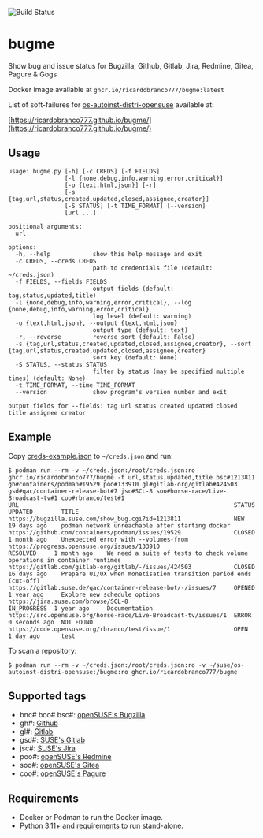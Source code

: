 ![Build Status](https://github.com/ricardobranco777/bugme/actions/workflows/ci.yml/badge.svg)

# bugme

Show bug and issue status for Bugzilla, Github, Gitlab, Jira, Redmine, Gitea, Pagure & Gogs

Docker image available at `ghcr.io/ricardobranco777/bugme:latest`

List of soft-failures for [os-autoinst-distri-opensuse](https://github.com/os-autoinst/os-autoinst-distri-opensuse) available at:

[https://ricardobranco777.github.io/bugme/](https://ricardobranco777.github.io/bugme/)

## Usage

```
usage: bugme.py [-h] [-c CREDS] [-f FIELDS]
                [-l {none,debug,info,warning,error,critical}]
                [-o {text,html,json}] [-r]
                [-s {tag,url,status,created,updated,closed,assignee,creator}]
                [-S STATUS] [-t TIME_FORMAT] [--version]
                [url ...]

positional arguments:
  url

options:
  -h, --help            show this help message and exit
  -c CREDS, --creds CREDS
                        path to credentials file (default: ~/creds.json)
  -f FIELDS, --fields FIELDS
                        output fields (default: tag,status,updated,title)
  -l {none,debug,info,warning,error,critical}, --log {none,debug,info,warning,error,critical}
                        log level (default: warning)
  -o {text,html,json}, --output {text,html,json}
                        output type (default: text)
  -r, --reverse         reverse sort (default: False)
  -s {tag,url,status,created,updated,closed,assignee,creator}, --sort {tag,url,status,created,updated,closed,assignee,creator}
                        sort key (default: None)
  -S STATUS, --status STATUS
                        filter by status (may be specified multiple times) (default: None)
  -t TIME_FORMAT, --time TIME_FORMAT
  --version             show program's version number and exit

output fields for --fields: tag url status created updated closed title assignee creator
```

## Example

Copy [creds-example.json](creds-example.json) to `~/creds.json` and run:

```
$ podman run --rm -v ~/creds.json:/root/creds.json:ro ghcr.io/ricardobranco777/bugme -f url,status,updated,title bsc#1213811 gh#containers/podman#19529 poo#133910 gl#gitlab-org/gitlab#424503 gsd#qac/container-release-bot#7 jsc#SCL-8 soo#horse-race/Live-Broadcast-tv#1 coo#rbranco/test#1
URL                                                             STATUS       UPDATED        TITLE
https://bugzilla.suse.com/show_bug.cgi?id=1213811               NEW          19 days ago    podman network unreachable after starting docker
https://github.com/containers/podman/issues/19529               CLOSED       1 month ago    Unexpected error with --volumes-from
https://progress.opensuse.org/issues/133910                     RESOLVED     1 month ago    We need a suite of tests to check volume operations in container runtimes
https://gitlab.com/gitlab-org/gitlab/-/issues/424503            CLOSED       16 days ago    Prepare UI/UX when monetisation transition period ends (cut-off)
https://gitlab.suse.de/qac/container-release-bot/-/issues/7     OPENED       1 year ago     Explore new schedule options
https://jira.suse.com/browse/SCL-8                              IN_PROGRESS  1 year ago     Documentation
https://src.opensuse.org/horse-race/Live-Broadcast-tv/issues/1  ERROR        0 seconds ago  NOT FOUND
https://code.opensuse.org/rbranco/test/issue/1                  OPEN         1 day ago      test
```

To scan a repository:

```
$ podman run --rm -v ~/creds.json:/root/creds.json:ro -v ~/suse/os-autoinst-distri-opensuse:/bugme:ro ghcr.io/ricardobranco777/bugme
```

## Supported tags

- bnc# boo# bsc#: [openSUSE's Bugzilla](https://bugzilla.suse.com)
- gh#: [Github](https://github.com)
- gl#: [Gitlab](https://gitlab.com)
- gsd#: [SUSE's Gitlab](https://gitlab.suse.de)
- jsc#: [SUSE's Jira](https://jira.suse.com)
- poo#: [openSUSE's Redmine](https://progress.opensuse.org)
- soo#: [openSUSE's Gitea](https://src.opensuse.org)
- coo#: [openSUSE's Pagure](https://code.opensuse.org)

## Requirements

- Docker or Podman to run the Docker image.
- Python 3.11+ and [requirements](requirements-dev.txt) to run stand-alone.
